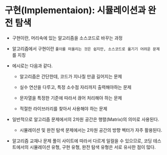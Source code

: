 # 구현(Implementaion): 시뮬레이션과 완전 탐색

- 구현이란, 머리속에 있는 알고리즘을 소스코드로 바꾸는 과정

- 알고리즘에서 구현이란 `풀이를 떠올리는 것은 쉽지만, 소스코드로 옮기기 어려운 문제`를 지칭

- 에시로는 다음과 같다.

  - 알고리즘은 간단한데, 코드가 지나칠 만큼 길어지는 문제

  - 실수 연산을 다루고, 특정 소수점 자리까지 출력해야하는 문제

  - 문자열을 특정한 기준에 따라서 끊어 처리해야 하는 문제

  - 적절한 라이브러리를 찾아서 사용해야 하는 문제

- 일반적으로 알고리즘 문제에서의 2차원 공간은 행렬(Matrix)의 의미로 사용된다.

  - 시뮬레이션 및 완전 탐색 문제에서는 2차원 공간의 방향 벡터가 자주 활용된다.

- 알고리즘 교재나 문제 풀이 사이트에 따라서 다르게 일컬을 수 있으므로, 코딩 테스트에서의 시뮬레이션 유형, 구현 유형, 완전 탐색 유형은 서로 유사한 점이 많다.
